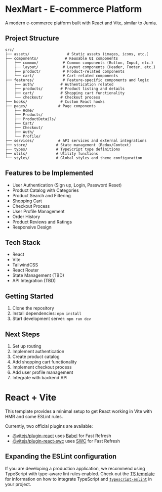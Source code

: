# NexMart - E-commerce Platform

A modern e-commerce platform built with React and Vite, similar to Jumia.

## Project Structure

```
src/
├── assets/                 # Static assets (images, icons, etc.)
├── components/            # Reusable UI components
│   ├── common/           # Common components (Button, Input, etc.)
│   ├── layout/           # Layout components (Header, Footer, etc.)
│   ├── product/          # Product-related components
│   └── cart/             # Cart-related components
├── features/             # Feature-specific components and logic
│   ├── auth/            # Authentication related
│   ├── products/        # Product listing and details
│   ├── cart/            # Shopping cart functionality
│   └── checkout/        # Checkout process
├── hooks/               # Custom React hooks
├── pages/              # Page components
│   ├── Home/
│   ├── Products/
│   ├── ProductDetails/
│   ├── Cart/
│   ├── Checkout/
│   ├── Auth/
│   └── Profile/
├── services/           # API services and external integrations
├── store/             # State management (Redux/Context)
├── types/             # TypeScript type definitions
├── utils/             # Utility functions
└── styles/            # Global styles and theme configuration

```

## Features to be Implemented

- User Authentication (Sign up, Login, Password Reset)
- Product Catalog with Categories
- Product Search and Filtering
- Shopping Cart
- Checkout Process
- User Profile Management
- Order History
- Product Reviews and Ratings
- Responsive Design

## Tech Stack

- React
- Vite
- TailwindCSS
- React Router
- State Management (TBD)
- API Integration (TBD)

## Getting Started

1. Clone the repository
2. Install dependencies: `npm install`
3. Start development server: `npm run dev`

## Next Steps

1. Set up routing
2. Implement authentication
3. Create product catalog
4. Add shopping cart functionality
5. Implement checkout process
6. Add user profile management
7. Integrate with backend API

# React + Vite

This template provides a minimal setup to get React working in Vite with HMR and some ESLint rules.

Currently, two official plugins are available:

- [@vitejs/plugin-react](https://github.com/vitejs/vite-plugin-react/blob/main/packages/plugin-react) uses [Babel](https://babeljs.io/) for Fast Refresh
- [@vitejs/plugin-react-swc](https://github.com/vitejs/vite-plugin-react/blob/main/packages/plugin-react-swc) uses [SWC](https://swc.rs/) for Fast Refresh

## Expanding the ESLint configuration

If you are developing a production application, we recommend using TypeScript with type-aware lint rules enabled. Check out the [TS template](https://github.com/vitejs/vite/tree/main/packages/create-vite/template-react-ts) for information on how to integrate TypeScript and [`typescript-eslint`](https://typescript-eslint.io) in your project.
